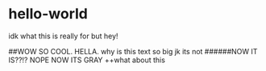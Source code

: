 # hello-world
idk what this is really for but hey! 

##WOW SO COOL. HELLA. 
why is this text so big
jk its not
######NOW IT IS??!? NOPE NOW ITS GRAY
++what about this

